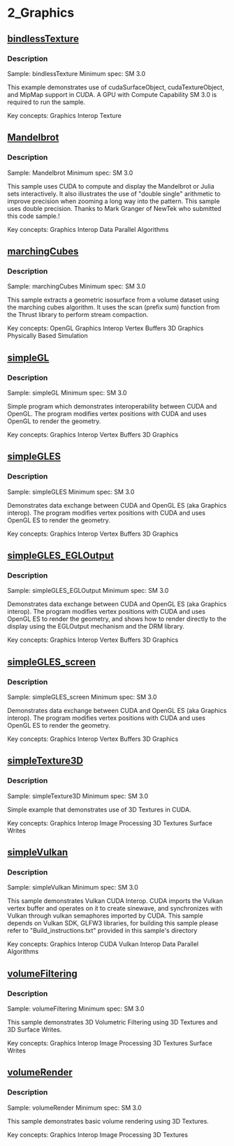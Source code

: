 # 2_Graphics

## [bindlessTexture](bindlessTexture/)

### Description

Sample: bindlessTexture
Minimum spec: SM 3.0

This example demonstrates use of cudaSurfaceObject, cudaTextureObject, and MipMap support in CUDA.  A GPU with Compute Capability SM 3.0 is required to run the sample.

Key concepts:
Graphics Interop
Texture


## [Mandelbrot](Mandelbrot/)

### Description

Sample: Mandelbrot
Minimum spec: SM 3.0

This sample uses CUDA to compute and display the Mandelbrot or Julia sets interactively. It also illustrates the use of "double single" arithmetic to improve precision when zooming a long way into the pattern. This sample uses double precision.  Thanks to Mark Granger of NewTek who submitted this code sample.!

Key concepts:
Graphics Interop
Data Parallel Algorithms


## [marchingCubes](marchingCubes/)

### Description

Sample: marchingCubes
Minimum spec: SM 3.0

This sample extracts a geometric isosurface from a volume dataset using the marching cubes algorithm. It uses the scan (prefix sum) function from the Thrust library to perform stream compaction.

Key concepts:
OpenGL Graphics Interop
Vertex Buffers
3D Graphics
Physically Based Simulation


## [simpleGL](simpleGL/)

### Description

Sample: simpleGL
Minimum spec: SM 3.0

Simple program which demonstrates interoperability between CUDA and OpenGL. The program modifies vertex positions with CUDA and uses OpenGL to render the geometry.

Key concepts:
Graphics Interop
Vertex Buffers
3D Graphics


## [simpleGLES](simpleGLES/)

### Description

Sample: simpleGLES
Minimum spec: SM 3.0

Demonstrates data exchange between CUDA and OpenGL ES (aka Graphics interop). The program modifies vertex positions with CUDA and uses OpenGL ES to render the geometry.

Key concepts:
Graphics Interop
Vertex Buffers
3D Graphics


## [simpleGLES_EGLOutput](simpleGLES_EGLOutput/)

### Description

Sample: simpleGLES_EGLOutput
Minimum spec: SM 3.0

Demonstrates data exchange between CUDA and OpenGL ES (aka Graphics interop). The program modifies vertex positions with CUDA and uses OpenGL ES to render the geometry, and shows how to render directly to the display using the EGLOutput mechanism and the DRM library.

Key concepts:
Graphics Interop
Vertex Buffers
3D Graphics


## [simpleGLES_screen](simpleGLES_screen/)

### Description

Sample: simpleGLES_screen
Minimum spec: SM 3.0

Demonstrates data exchange between CUDA and OpenGL ES (aka Graphics interop). The program modifies vertex positions with CUDA and uses OpenGL ES to render the geometry.

Key concepts:
Graphics Interop
Vertex Buffers
3D Graphics


## [simpleTexture3D](simpleTexture3D/)

### Description

Sample: simpleTexture3D
Minimum spec: SM 3.0

Simple example that demonstrates use of 3D Textures in CUDA.

Key concepts:
Graphics Interop
Image Processing
3D Textures
Surface Writes


## [simpleVulkan](simpleVulkan/)

### Description

Sample: simpleVulkan
Minimum spec: SM 3.0

This sample demonstrates Vulkan CUDA Interop. CUDA imports the Vulkan vertex buffer and operates on it to create sinewave, and synchronizes with Vulkan through vulkan semaphores imported by CUDA. This sample depends on Vulkan SDK, GLFW3 libraries, for building this sample please refer to "Build_instructions.txt" provided in this sample's directory

Key concepts:
Graphics Interop
CUDA Vulkan Interop
Data Parallel Algorithms


## [volumeFiltering](volumeFiltering/)

### Description

Sample: volumeFiltering
Minimum spec: SM 3.0

This sample demonstrates 3D Volumetric Filtering using 3D Textures and 3D Surface Writes.

Key concepts:
Graphics Interop
Image Processing
3D Textures
Surface Writes


## [volumeRender](volumeRender/)

### Description

Sample: volumeRender
Minimum spec: SM 3.0

This sample demonstrates basic volume rendering using 3D Textures.

Key concepts:
Graphics Interop
Image Processing
3D Textures


